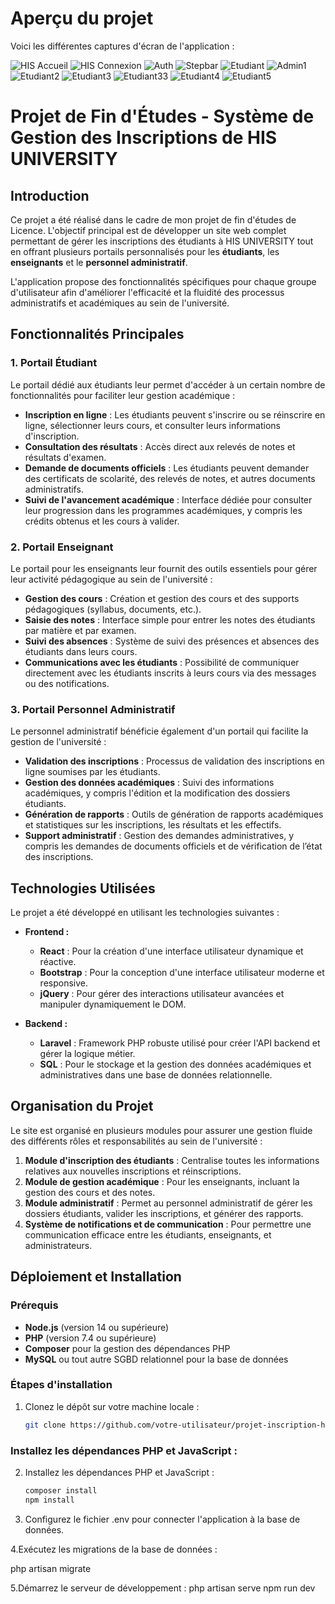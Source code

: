 # Aperçu du projet

Voici les différentes captures d'écran de l'application :

![HIS Accueil](./imgREADME/HISacceuil.png)
![HIS Connexion](./imgREADME/HISconnexion.png)
![Auth](./imgREADME/auth.jpg)
![Stepbar](./imgREADME/stepbar.jpg)
![Etudiant](./imgREADME/Etudiant.jpg)
![Admin1](./imgREADME/Admin1.jpg)
![Etudiant2](./imgREADME/Etudiant2.jpg)
![Etudiant3](./imgREADME/Etudiant3.jpg)
![Etudiant33](./imgREADME/Etudiant33.jpg)
![Etudiant4](./imgREADME/Etudiant4.jpeg)
![Etudiant5](./imgREADME/Etudiant5.jpg)



# Projet de Fin d'Études - Système de Gestion des Inscriptions de HIS UNIVERSITY

## Introduction

Ce projet a été réalisé dans le cadre de mon projet de fin d'études de Licence. L'objectif principal est de développer un site web complet permettant de gérer les inscriptions des étudiants à HIS UNIVERSITY tout en offrant plusieurs portails personnalisés pour les **étudiants**, les **enseignants** et le **personnel administratif**.

L'application propose des fonctionnalités spécifiques pour chaque groupe d'utilisateur afin d'améliorer l'efficacité et la fluidité des processus administratifs et académiques au sein de l'université.

## Fonctionnalités Principales

### 1. Portail Étudiant

Le portail dédié aux étudiants leur permet d'accéder à un certain nombre de fonctionnalités pour faciliter leur gestion académique :

- **Inscription en ligne** : Les étudiants peuvent s'inscrire ou se réinscrire en ligne, sélectionner leurs cours, et consulter leurs informations d'inscription.
- **Consultation des résultats** : Accès direct aux relevés de notes et résultats d'examen.
- **Demande de documents officiels** : Les étudiants peuvent demander des certificats de scolarité, des relevés de notes, et autres documents administratifs.
- **Suivi de l'avancement académique** : Interface dédiée pour consulter leur progression dans les programmes académiques, y compris les crédits obtenus et les cours à valider.

### 2. Portail Enseignant

Le portail pour les enseignants leur fournit des outils essentiels pour gérer leur activité pédagogique au sein de l'université :

- **Gestion des cours** : Création et gestion des cours et des supports pédagogiques (syllabus, documents, etc.).
- **Saisie des notes** : Interface simple pour entrer les notes des étudiants par matière et par examen.
- **Suivi des absences** : Système de suivi des présences et absences des étudiants dans leurs cours.
- **Communications avec les étudiants** : Possibilité de communiquer directement avec les étudiants inscrits à leurs cours via des messages ou des notifications.

### 3. Portail Personnel Administratif

Le personnel administratif bénéficie également d'un portail qui facilite la gestion de l'université :

- **Validation des inscriptions** : Processus de validation des inscriptions en ligne soumises par les étudiants.
- **Gestion des données académiques** : Suivi des informations académiques, y compris l'édition et la modification des dossiers étudiants.
- **Génération de rapports** : Outils de génération de rapports académiques et statistiques sur les inscriptions, les résultats et les effectifs.
- **Support administratif** : Gestion des demandes administratives, y compris les demandes de documents officiels et de vérification de l’état des inscriptions.

## Technologies Utilisées

Le projet a été développé en utilisant les technologies suivantes :

- **Frontend :** 
  - **React** : Pour la création d'une interface utilisateur dynamique et réactive.
  - **Bootstrap** : Pour la conception d'une interface utilisateur moderne et responsive.
  - **jQuery** : Pour gérer des interactions utilisateur avancées et manipuler dynamiquement le DOM.

- **Backend :**
  - **Laravel** : Framework PHP robuste utilisé pour créer l'API backend et gérer la logique métier.
  - **SQL** : Pour le stockage et la gestion des données académiques et administratives dans une base de données relationnelle.

## Organisation du Projet

Le site est organisé en plusieurs modules pour assurer une gestion fluide des différents rôles et responsabilités au sein de l'université :

1. **Module d'inscription des étudiants** : Centralise toutes les informations relatives aux nouvelles inscriptions et réinscriptions.
2. **Module de gestion académique** : Pour les enseignants, incluant la gestion des cours et des notes.
3. **Module administratif** : Permet au personnel administratif de gérer les dossiers étudiants, valider les inscriptions, et générer des rapports.
4. **Système de notifications et de communication** : Pour permettre une communication efficace entre les étudiants, enseignants, et administrateurs.

## Déploiement et Installation

### Prérequis

- **Node.js** (version 14 ou supérieure)
- **PHP** (version 7.4 ou supérieure)
- **Composer** pour la gestion des dépendances PHP
- **MySQL** ou tout autre SGBD relationnel pour la base de données

### Étapes d'installation

1. Clonez le dépôt sur votre machine locale :
   ```bash
   git clone https://github.com/votre-utilisateur/projet-inscription-his-university.git
### Installez les dépendances PHP et JavaScript :

2. Installez les dépendances PHP et JavaScript :
   ```bash
   composer install
   npm install

3. Configurez le fichier .env pour connecter l'application à la base de données.

4.Exécutez les migrations de la base de données :

php artisan migrate

5.Démarrez le serveur de développement :
php artisan serve
npm run dev

